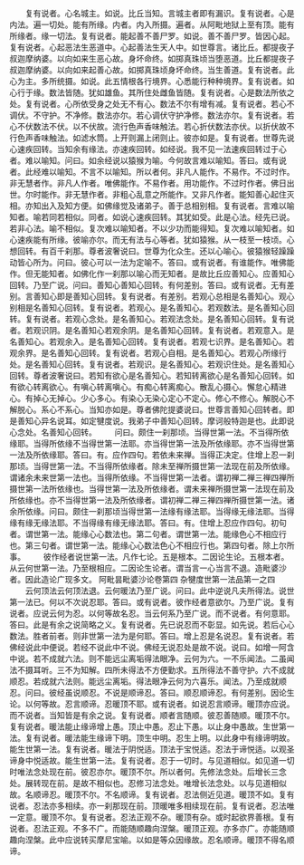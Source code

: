 <!-- { "loadSidebar": true } -->
　　复有说者。心名城主。如说。比丘当知。言城主者即有漏识。复有说者。心是内法。遍一切处。能有所缘。内者。内入所摄。遍者。从阿毗地狱上至有顶。能有所缘者。缘一切法。复有说者。能起善不善尸罗。如说。善不善尸罗。皆因心起。复有说者。心起恶法生恶道中。心起善法生天人中。如世尊言。诸比丘。都提夜子叔迦摩纳婆。以向如来生恶心故。身坏命终。如掷真珠顷当堕恶道。比丘都提夜子叔迦摩纳婆。以向如来起善心故。如掷真珠顷身坏命终。当生善道。复有说者。此心为主。多所统摄。如说。此五情根各行境界。心悉能行种种境界。复有说者。如心行于缘。数法皆随。犹如雄鱼。其所住处雌鱼皆随。复有说者。心是数法所依之处。复有说者。心所依受身之处无不有心。数法不尔有增有减。复有说者。若心不调伏。不守护。不净修。数法亦尔。若心调伏守护净修。数法亦尔。复有说者。若心不伏数法不伏。以不伏故。流行色声香味触法。若心折伏数法亦伏。以折伏故不行色声香味触法。如滤水筒。上开则漏上闭则止。彼亦如是。复有说者。世尊先说心速疾回转。当知余有缘法。亦速疾回转。如经说。我不见一法速疾回转过于心者。难以喻知。问曰。如余经说以猿猴为喻。今何故言难以喻知。答曰。或有说者。此经难以喻知。不言不以喻知。所以者何。非凡人能作。不易作。不过时作。非无慧者作。非凡人作者。唯佛能作。不易作者。用功能作。不过时作者。佛日出世。尔时能作。非无慧作者。非粗心乱意之所能作。又非凡作者。能知善心起住灭相。亦知出入及知方便。如佛缘觉及诸弟子。善于总相别相。复有说者。言难以喻知者。喻若同若相似。同者。如说心速疾回转。其犹如受。此是心法。经先已说。若非心法。喻不相似。复次难以喻知者。不以少功而能得知。复次难以喻知者。如心速疾能有所缘。彼喻亦尔。而无有法与心等者。犹如猿猴。从一枝至一枝顷。心想回转。有百千刹那。尊者波奢说曰。世尊为化众生。还以心喻心。彼猿猴轻躁躁动皆心所为。问曰。彼心可以一法为定喻不。答曰。或有说者。有谁能作。唯佛能作。但无能知者。如佛化作一刹那以喻心而无知者。是故比丘应善知心。应善知心回转。乃至广说。问曰。善知心善知心回转。有何差别。答曰。或有说者。无有差别。言善知心即是善知心回转。复有说者。有差别。若观心总相是名善知心。观心别相是名善知心回转。复有说者。若观心。是名善知心。若观数法。是名善知心回转。复有说者。若观心念处。是名善知心。若观法念处。是名善知心回转。复有说者。若观识阴。是名善知心若观余阴。是名善知心回转。复有说者。若观意入。是名善知心。若观余入。是名善知心回转。复有说者。若观七识界。是名善知心。若观余界。是名善知心回转。复有说者。若观心自相。是名善知心。若观心所缘行处。是名善知心回转。复有说者。若观识。是名善知心。若观识住处。是名善知心回转。尊者波奢说曰。若知有欲心是名善知心。若知转离欲心是名善知心回转。如有欲心转离欲心。有嗔心转离嗔心。有痴心转离痴心。散乱心摄心。懈怠心精进心。有掉心无掉心。少心多心。有染心无染心定心不定心。修心不修心。解脱心不解脱心。系心不系心。当知亦如是。尊者佛陀提婆说曰。世尊言善知心回转者。即是善知心异名说耳。如定犍度说。我弟子中善知心回转。摩诃般特迦是也。此即说心念处。名善知心回转。
　　问曰。颇住一刹那顷。当得世第一法。不当得所依缘耶。当得所依缘不当得世第一法耶。亦当得世第一法及所依缘耶。亦不当得世第一法及所依缘耶。答曰。有。应作四句。若依未来禅。当得正决定。住增上忍一刹那顷。当得世第一法。不当得所依缘者。除未至禅所摄世第一法现在前及所依缘。谓诸余未来世第一法也。当得所依缘。不当得世第一法者。谓初禅二禅三禅四禅所摄世第一法所依缘也。当得世第一法及所依缘者。谓未来禅所摄世第一法现在前及所依缘也。亦不当得世第一法及所依缘者。谓初禅二禅三禅四禅所摄世第一法。诸余所依缘。问曰。颇住一刹那顷当得世第一法缘有缘法耶。当得缘无缘法耶。当得缘有缘无缘法耶。不当得缘有缘无缘法耶。答曰。有。住增上忍应作四句。初句者。谓世第一法。能缘心心数法也。第二句者。谓世第一法。能缘色心不相应行也。第三句者。谓世第一法。能缘心心数法色心不相应行也。第四句者。除上尔所事。
　　彼作经者说世第一法。凡作七论。五是根本。二因论生论。五根本者。从云何世第一法。乃至根相应。二因论生论者。谓当言一心当言不退。造毗婆沙者。因此造论广现多文。
阿毗昙毗婆沙论卷第四
杂犍度世第一法品第一之四
　　云何顶法云何顶法退。云何暖法乃至广说。问曰。此中逆说凡夫所得法。说世第一法已。何以不次说忍耶。答曰。或有说者。彼作经者意欲尔。乃至广说。复有说者。应说云何为忍。以何等故名忍。当云何系乃至广说。而不说者。有何意耶。答曰。此是有余之说简略之义。复有说者。先已说忍而不彰显。如先说。若后心心数法。胜者前者。则非世第一法为是何耶。答曰。增上忍是名说忍。复有说者。若佛经说此中便说。若经不说此中不说。佛经无说忍处是故不说。说曰。如增一阿含中说。若不成就六法。则不能远尘离垢得法眼净。云何为六。一不乐闻法。二虽闻法不摄耳听。三不为知解。四所未得法不方便勤求。五所得法不善守护。六不成就顺忍。若成就六法则。能远尘离垢。得法眼净云何为六喜乐。闻法。乃至成就顺忍。问曰。彼经虽说顺忍。不说是顺谛忍。答曰。顺忍顺谛忍。有何差别。因论生论。以何等故。忍言顺谛。忍暖顶不耶。或有说者。如说忍言顺谛。暖顶亦应说。而不说者。当知皆是有余之说。复有说者。顺者言随顺。彼忍善随顺。暖顶不尔。复有说者。暖法能止缘谛增上愚。顶止中愚。忍止下愚。以止身中愚故。生世第一法。复有说者。暖法能生缘谛下明。顶生中明。忍生上明。以此身中有缘谛明故。能生世第一法。复有说者。暖法于阴悦适。顶法于宝悦适。忍法于谛悦适。以观圣谛身中悦适故。能生世第一法。复有说者。忍于一切时。与见道相似。如见道一切时唯法念处现在前。彼忍亦尔。暖顶不尔。所以者何。先修法念处。后增长三念处。展转现在前。是故不相似也。忍修习法念处。唯增长法念处。以与见道相似故。名顺谛忍。暖顶不尔。不名顺谛。复有说者。忍法侧近见道。暖顶不如。复有说者。忍法亦多相续。亦一刹那现在前。顶暖唯多相续现在前。复有说者。忍法唯一定意。暖顶不尔。复有说者。忍法正观不杂。暖顶有杂。或时起欲界善根。复有说者。忍法正观。不多不广。而能随顺趣向涅槃。暖顶正观。亦多亦广。亦能随顺趣向涅槃。此中应说转买摩尼宝喻。以如是等众因缘故。忍名顺谛。暖顶不得名顺谛。
